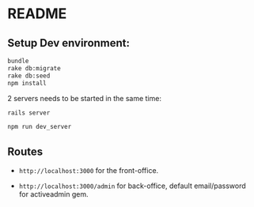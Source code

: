 # README

## Setup Dev environment:

```bash
bundle
rake db:migrate
rake db:seed
npm install
```

2 servers needs to be started in the same time:
```bash
rails server
```


```bash
npm run dev_server
```

## Routes

* ```http://localhost:3000``` for the front-office.

* ```http://localhost:3000/admin``` for back-office, default email/password for activeadmin gem.
